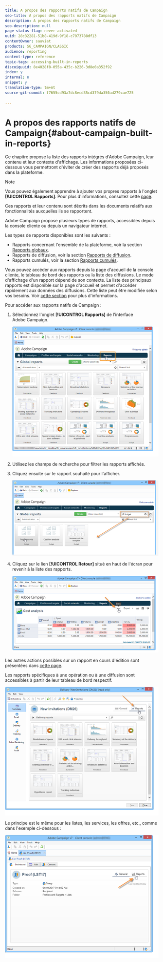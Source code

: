 ```yaml
---
title: A propos des rapports natifs de Campaign
seo-title: A propos des rapports natifs de Campaign
description: A propos des rapports natifs de Campaign
seo-description: null
page-status-flag: never-activated
uuid: 28c32281-51b8-419d-9f18-c7073788df13
contentOwner: sauviat
products: SG_CAMPAIGN/CLASSIC
audience: reporting
content-type: reference
topic-tags: accessing-built-in-reports
discoiquuid: 8e4028f8-055a-435c-b226-3d8e0a352f92
index: y
internal: n
snippet: y
translation-type: tm+mt
source-git-commit: f7655cd93a7dc8ecd35cd379da350ad279cae725

---
```



# A propos des rapports natifs de Campaign{#about-campaign-built-in-reports}

Ce chapitre propose la liste des rapports intégrés d&#39;Adobe Campaign, leur contenu et leur contexte d&#39;affichage. Les informations proposées ci-dessous vous permettront d&#39;éviter de créer des rapports déjà proposés dans la plateforme.

>[!NOTE]
>
>Vous pouvez également apprendre à ajouter vos propres rapports à l&#39;onglet **[!UICONTROL Rapports]**. Pour plus d&#39;informations, consultez cette [page](../../reporting/using/configuring-access-to-the-report.md#defining-the-filtering-options).

Ces rapports et leur contenu sont décrits dans les documents relatifs aux fonctionnalités auxquelles ils se rapportent.

Adobe Campaign propose plusieurs types de rapports, accessibles depuis la console cliente ou depuis un navigateur internet.

Les types de rapports disponibles sont les suivants :

* Rapports concernant l&#39;ensemble de la plateforme, voir la section [Rapports globaux](../../reporting/using/global-reports.md).
* Rapports de diffusion, voir la section [Rapports de diffusion](../../reporting/using/delivery-reports.md).
* Rapports cumulés, voir la section [Rapports cumulés](../../reporting/using/cumulative-reports.md).

Vous pouvez accéder aux rapports depuis la page d&#39;accueil de la console cliente, le tableau de bord des rapports ou la liste des diffusions. Le mode d&#39;affichage d&#39;un rapport dépend de son contexte. La liste des principaux rapports est disponible sur la page d&#39;accueil et permet d&#39;accéder rapidement aux données des diffusions. Cette liste peut être modifiée selon vos besoins. Voir [cette section](../../reporting/using/about-reports-creation-in-campaign.md) pour plus d&#39;informations.

Pour accéder aux rapports natifs de Campaign :

1. Sélectionnez l&#39;onglet **[!UICONTROL Rapports]** de l&#39;interface Adobe Campaign.

   ![](assets/reporting_access_from_home.png)

1. Utilisez les champs de recherche pour filtrer les rapports affichés.

1. Cliquez ensuite sur le rapport souhaité pour l&#39;afficher.

   ![](assets/reporting_edit_a_report.png)

1. Cliquez sur le lien **[!UICONTROL Retour]** situé en haut de l&#39;écran pour revenir à la liste des rapports.

   ![](assets/reporting_back_button.png)

Les autres actions possibles sur un rapport en cours d&#39;édition sont présentées dans [cette page](../../reporting/using/actions-on-reports.md).

Les rapports spécifiques à une opération ou à une diffusion sont accessibles à partir de leur tableau de bord respectif.

![](assets/reporting_on_a_delivery.png)

Le principe est le même pour les listes, les services, les offres, etc., comme dans l&#39;exemple ci-dessous :

![](assets/reporting_on_an_offer.png)